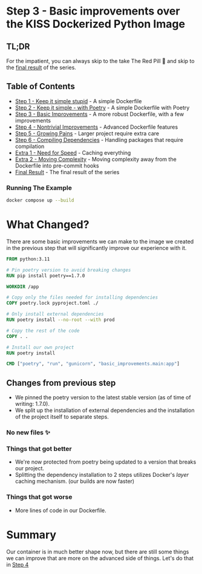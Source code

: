 # Step 3 - Basic improvements over the KISS Dockerized Python Image

## TL;DR

For the impatient, you can always skip to the take The Red Pill 💊 and skip to
the [final result](../README.md#final-result) of the series.

## Table of Contents

* [Step 1 - Keep it simple stupid](../step-1-kiss-requirements/README.md) - A simple Dockerfile
* [Step 2 - Keep it simple - with Poetry](../step-2-kiss-poetry/README.md) - A simple Dockerfile with Poetry
* [Step 3 - Basic Improvements](../step-3-basic-improvements/README.md) - A more robust Dockerfile, with a few
  improvements
* [Step 4 - Nontrivial Improvements](../step-4-nontrivial-improvements/README.md) - Advanced Dockerfile features
* [Step 5 - Growing Pains](../step-5-larger-project/README.md) - Larger project require extra care
* [Step 6 - Compiling Dependencies](../step-6-compiling-dependencies/README.md) - Handling packages that require
  compilation
* [Extra 1 - Need for Speed](../extra-1-need-for-speed/README.md) - Caching everything
* [Extra 2 - Moving Complexity](../extra-2-pre-commit/README.md) - Moving complexity away from the Dockerfile into
  pre-commit hooks
* [Final Result](../README.md#final-result) - The final result of the series

### Running The Example

```bash
docker compose up --build
```

# What Changed?

There are some basic improvements we can make to the image we created in the previous step that will significantly
improve our experience with it.

```dockerfile
FROM python:3.11

# Pin poetry version to avoid breaking changes
RUN pip install poetry==1.7.0

WORKDIR /app

# Copy only the files needed for installing dependencies
COPY poetry.lock pyproject.toml ./

# Only install external dependencies
RUN poetry install --no-root --with prod

# Copy the rest of the code
COPY . .

# Install our own project
RUN poetry install

CMD ["poetry", "run", "gunicorn", "basic_improvements.main:app"]

```

## Changes from previous step

* We pinned the poetry version to the latest stable version (as of time of writing: 1.7.0).
* We split up the installation of external dependencies and the installation of the project itself to separate steps.

### No new files ✨

### Things that got better

* We're now protected from poetry being updated to a version that breaks our project.
* Splitting the dependency installation to 2 steps utilizes Docker's _layer_ caching mechanism. (our builds are now
  faster)

### Things that got worse

* More lines of code in our Dockerfile.

# Summary

Our container is in much better shape now, but there are still some things we can improve that are more on the advanced
side of things. Let's do that in [Step 4](../step-4-nontrivial-improvements/README.md)